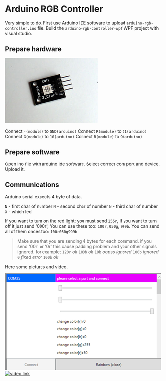 Arduino RGB Controller
======================

Very simple to do. First use Arduino IDE software to upload `arduino-rgb-controller.ino` file.
Build the `arduino-rgb-controller-wpf` WPF project with visual studio. 

Prepare hardware
------------------

![cnt led](docs/cnt1.jpg)

Connect `-(module)` to `GND(arduino)`
Connect `R(module)` to `11(arduino)`
Connect `G(module)` to `10(arduino)`
Connect `B(module)` to `9(arduino)`

Prepare software
-------------------
Open ino file with arduino ide software. Select correct com port and device. Upload it. 

Communications
----------------
Arduino serial expects 4 byte of data.

`N` - first char of number
`N` - second char of number
`N` - third char of number
`X` - which led

If you want to turn on the red light; you must send `255r`, If you want to turn off it just send '000r', You can use these too: `100r`, `050g`, `999b`. You can send all of them onces too: `100r050g999b`

> Make sure that you are sending 4 bytes for each command. if you send '00r' or '0r' this cause padding problem and your other signals ignored. for example;
> `120r` _ok_
> `100b` _ok_
> `10b` _oopss ignored_
> `100b` _ignored_
> `0` _fixed error_
> `100b` _ok_

Here some pictures and video.

![program](docs/wpf.png)
[![video link](https://j.gifs.com/ADlQn7.gif)](http://www.youtube.com/watch?v=AFJWsAw5nx0)
